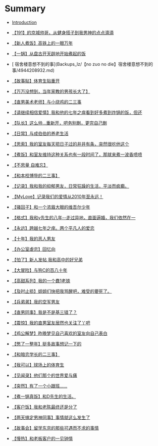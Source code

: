# Summary

* [Introduction](README.md)

* [【191】的京城帅哥，从健身搭子到我男神的点点滴滴](Backups_lz/【191】的京城帅哥，从健身搭子到我男神的点点滴滴/6804800987.html)
* [【新人煮饭】高铁上的一眼万年](Backups_lz/【新人煮饭】高铁上的一眼万年/5332567511.md)
* [【一锅】从盘古开天辟地开始煮起的饭](Backups_lz/【一锅】从盘古开天辟地开始煮起的饭/6811680762.md)
* [ 宿舍楼意想不到的事](Backups_lz/【no zuo no die】宿舍楼意想不到的事/4944208932.md)
* [【故事贴】体育生贴重开]()
* [【万万没想到，当年家教的男孩长大了】]()
* [【直男美术老师】与小烧鸡的二三事]()
* [【请继续相信爱情】我和他的七年之痒看到好多煮到炸锅的饭，但还]()
* [【队长】这么帅...重新开，吧务别删，更完自己删]()
* [【日常】与成伯伯的养老生活]()
* [【思索】我的室友每天把日子过的井井有条，突然很吃他这个]()
* [【煮饭】和室友维持这种关系也有一段时间了，那就来煮一波香喷喷]()
* [【不思量 自难忘】]()
* [【和本校博导的二三事】]()
* [【记录】我和我的抑郁男友，日常狂躁的生活，平淡而疯癫。]()
* [【MyLove】记录我们的爱情从2010年至永远！]()
* [【骚回子】和一个浓眉大眼的维吾尔少年]()
* [【格式】我和y先生的八年--走过异地，直面逼婚，我们依然在一]()
* [【永远】跨越七年之痒。两个平凡人的爱恋]()
* [【十年】我的恶人男友]()
* [【办公室虐恋】回忆向]()
* [【怕了】新人发帖 我和高中的好兄弟]()
* [【大冒险】与狗C的百八十年]()
* [【高甜系列】我的一个蠢1老铁]()
* [【及时止损】姐姐们快把我骂醒吧，难受的要死了。]()
* [【兵弟弟】我的空军男友]()
* [【直男同事】我是不是基三错了？]()
* [【震惊】我的直男室友居然也关注了丫吧]()
* [【鸡公解梦】昨晚梦见自己喜欢的室友向自己表白]()
* [【憋了一整年】挺多故事想记一下的]()
* [【和暗恋学长的二三事】]()
* [【我可以】球场上的体育生]()
* [【见闻录】他们那个的世界爱与痛]()
* [【突然】有了一个小跟班……]()
* [【煮一锅真饭】和D先生的生活。]()
* [【客户饭】我和老陈最终还是分了]()
* [【两天搞定男神同事】事情就这么发生了]()
* [【故事会】留学东京的那些可遇而不求的事情]()
* [【慢热】和老板客户的一见钟情]()
